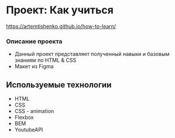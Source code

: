 # Проект: Как учиться
https://artemtishenko.github.io/how-to-learn/

### Описание проекта
* Данный проект представляет полученный навыки и базовым знаниям по HTML & CSS
* Макет из Figma 

## Используемые технологии
* HTML
* CSS
* CSS - animation
* Flexbox
* BEM
* YoutubeAPI



